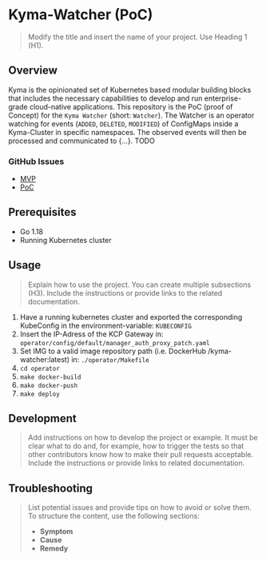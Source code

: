 
# Kyma-Watcher (PoC)

> Modify the title and insert the name of your project. Use Heading 1 (H1).

## Overview

Kyma is the opinionated set of Kubernetes based modular building blocks that includes the necessary capabilities to develop and run enterprise-grade cloud-native applications. This repository is the PoC (proof of Concept) for the `Kyma Watcher` (short: `Watcher`). The Watcher is an operator watching for events (`ADDED`, `DELETED`, `MODIFIED`) of ConfigMaps inside a Kyma-Cluster in specific namespaces. The observed events will then be processed and communicated to {...}.
TODO

### GitHub Issues
- [MVP](https://github.com/kyma-project/kyma-operator/issues/33)
- [PoC](https://github.com/kyma-project/kyma-operator/issues/10)
## Prerequisites

- Go 1.18
- Running Kubernetes cluster



## Usage

> Explain how to use the project. You can create multiple subsections (H3). Include the instructions or provide links to the related documentation.
1. Have a running kubernetes cluster and exported the corresponding KubeConfig in the environment-variable: `KUBECONFIG`
2. Insert the IP-Adress of the KCP Gateway in: `operator/config/default/manager_auth_proxy_patch.yaml`
3. Set IMG to a valid image repository path (i.e. DockerHub <username>/kyma-watcher:latest) in: `./operator/Makefile`
4. `cd operator`
5.  `make docker-build`
6.  `make docker-push`
7.  `make deploy`
## Development

> Add instructions on how to develop the project or example. It must be clear what to do and, for example, how to trigger the tests so that other contributors know how to make their pull requests acceptable. Include the instructions or provide links to related documentation.

## Troubleshooting

> List potential issues and provide tips on how to avoid or solve them. To structure the content, use the following sections:
>
> - **Symptom**
> - **Cause**
> - **Remedy**
